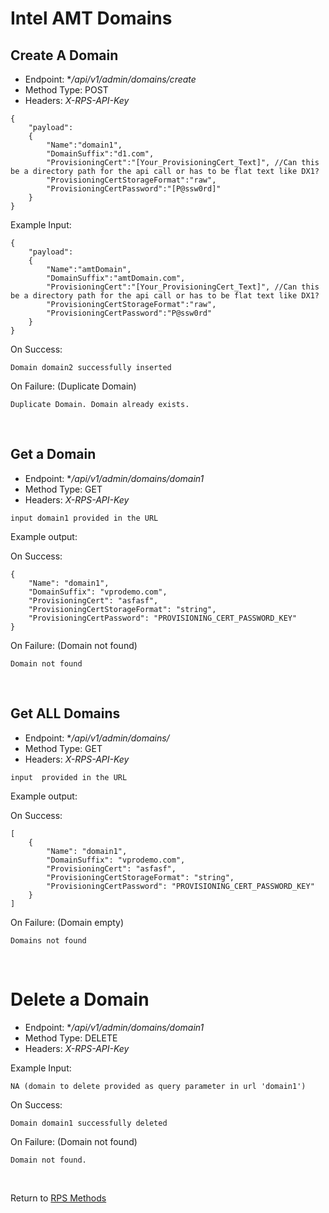 # Intel AMT Domains


## Create A Domain

* Endpoint: **/api/v1/admin/domains/create*
* Method Type: POST
* Headers: *X-RPS-API-Key*

```
{
    "payload": 
    { 
        "Name":"domain1",
        "DomainSuffix":"d1.com",
        "ProvisioningCert":"[Your_ProvisioningCert_Text]", //Can this be a directory path for the api call or has to be flat text like DX1?
        "ProvisioningCertStorageFormat":"raw",
        "ProvisioningCertPassword":"[P@ssw0rd]"
    }
}
```

Example Input:
```
{
    "payload": 
    { 
        "Name":"amtDomain",
        "DomainSuffix":"amtDomain.com",
        "ProvisioningCert":"[Your_ProvisioningCert_Text]", //Can this be a directory path for the api call or has to be flat text like DX1?
        "ProvisioningCertStorageFormat":"raw",
        "ProvisioningCertPassword":"P@ssw0rd"
    }
}
```

On Success:

```
Domain domain2 successfully inserted
```

On Failure: (Duplicate Domain)

```
Duplicate Domain. Domain already exists.
```

<br>

## Get a Domain

* Endpoint: **/api/v1/admin/domains/domain1*
* Method Type: GET
* Headers: *X-RPS-API-Key*

```
input domain1 provided in the URL
```

Example output:

On Success:

```
{
    "Name": "domain1",
    "DomainSuffix": "vprodemo.com",
    "ProvisioningCert": "asfasf",
    "ProvisioningCertStorageFormat": "string",
    "ProvisioningCertPassword": "PROVISIONING_CERT_PASSWORD_KEY"
}
```

On Failure: (Domain not found)

```
Domain not found
```

<br>

## Get ALL Domains

* Endpoint: **/api/v1/admin/domains/*
* Method Type: GET
* Headers: *X-RPS-API-Key*

```
input  provided in the URL
```

Example output:

On Success:

```
[
    {
        "Name": "domain1",
        "DomainSuffix": "vprodemo.com",
        "ProvisioningCert": "asfasf",
        "ProvisioningCertStorageFormat": "string",
        "ProvisioningCertPassword": "PROVISIONING_CERT_PASSWORD_KEY"
    }
]
```

On Failure: (Domain empty)

```
Domains not found
```

<br>

# Delete a Domain



* Endpoint: **/api/v1/admin/domains/domain1*
* Method Type: DELETE
* Headers: *X-RPS-API-Key*


Example Input:

```
NA (domain to delete provided as query parameter in url 'domain1')
```

On Success:

```
Domain domain1 successfully deleted
```

On Failure: (Domain not found)

```
Domain not found.
```

<br>

Return to [RPS Methods](../indexRPS.md)